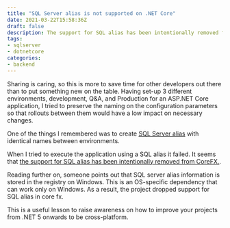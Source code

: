 ```yaml
---
title: "SQL Server alias is not supported on .NET Core"
date: 2021-03-22T15:58:36Z
draft: false
description: The support for SQL alias has been intentionally removed from .NET Core.
tags:
- sqlserver
- dotnetcore
categories:
- backend
---
```

Sharing is caring, so this is more to save time for other developers out there than to put something new on the table.
Having set-up 3 different environments, development, Q&A, and Production for an ASP.NET Core application, I tried to preserve the naming on the configuration parameters so that rollouts between them would have a low impact on necessary changes.

One of the things I remembered was to create [SQL Server alias](https://docs.microsoft.com/en-us/sql/database-engine/configure-windows/create-or-delete-a-server-alias-for-use-by-a-client) with identical names between environments.

When I tried to execute the application using a SQL alias it failed. It seems that [the support for SQL alias has been intentionally removed from CoreFX.](https://github.com/dotnet/runtime/issues/14945#issuecomment-145670290).

Reading further on, someone points out that SQL server alias information is stored in the registry on Windows. This is an OS-specific dependency that can work only on Windows. As a result, the project dropped support for SQL alias in core fx.

This is a useful lesson to raise awareness on how to improve your projects from .NET 5 onwards to be cross-platform. 


